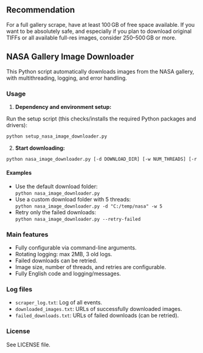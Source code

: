 ## Recommendation
For a full gallery scrape, have at least 100 GB of free space available.
If you want to be absolutely safe, and especially if you plan to download original TIFFs or all available full-res images, consider 250–500 GB or more.

## NASA Gallery Image Downloader

This Python script automatically downloads images from the NASA gallery, with multithreading, logging, and error handling.

### Usage

1. **Dependency and environment setup:**

Run the setup script (this checks/installs the required Python packages and drivers):

```sh
python setup_nasa_image_downloader.py
```

2. **Start downloading:**

```sh
python nasa_image_downloader.py [-d DOWNLOAD_DIR] [-w NUM_THREADS] [-r RETRIES] [--min-size PIXELS] [--retry-failed]
```

#### Examples

- Use the default download folder:  
  `python nasa_image_downloader.py`
- Use a custom download folder with 5 threads:  
  `python nasa_image_downloader.py -d "C:/temp/nasa" -w 5`
- Retry only the failed downloads:  
  `python nasa_image_downloader.py --retry-failed`

### Main features

- Fully configurable via command-line arguments.
- Rotating logging: max 2MB, 3 old logs.
- Failed downloads can be retried.
- Image size, number of threads, and retries are configurable.
- Fully English code and logging/messages.

### Log files

- `scraper_log.txt`: Log of all events.
- `downloaded_images.txt`: URLs of successfully downloaded images.
- `failed_downloads.txt`: URLs of failed downloads (can be retried).

### License

See LICENSE file.
